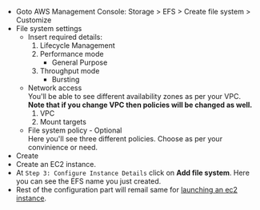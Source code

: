 * Goto AWS Management Console:
  Storage > EFS > Create file system > Customize
* File system settings
  * Insert required details:
    1.  Lifecycle Management 
    2.  Performance mode
        * General Purpose
    3.  Throughput mode
        * Bursting
  * Network access  
    You'll be able to see different availability zones as per your VPC. **Note that if you change VPC then policies will be changed as well.**
    1.  VPC
    2.  Mount targets
  * File system policy - Optional  
    Here you'll see three different policies. Choose as per your convinience or need.
 *  Create
 *  Create an EC2 instance.
 *  At `Step 3: Configure Instance Details` click on **Add file system**. Here you can see the EFS name you just created.
 *  Rest of the configuration part will remail same for [launching an ec2 instance](https://github.com/A9HORA/AWS_Guide/blob/master/EC2/2.%20Deploy%20your%20first%20EC2%20instance.md).
